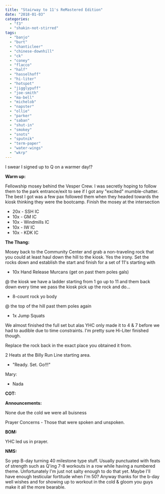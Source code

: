 ```yaml
---
title: "Stairway to 11's ReMastered Edition"
date: "2018-01-03"
categories: 
  - "f3"
  - "shakin-not-stirred"
tags: 
  - "banjo"
  - "burt"
  - "chanticleer"
  - "chinese-downhill"
  - "ck"
  - "coney"
  - "flacco"
  - "half"
  - "hasselhoff"
  - "hi-liter"
  - "hotspot"
  - "jigglypuff"
  - "joe-smith"
  - "ma-bell"
  - "michelob"
  - "napster"
  - "ollie"
  - "parker"
  - "saban"
  - "shut-in"
  - "smokey"
  - "snots"
  - "sputnik"
  - "term-paper"
  - "water-wings"
  - "wkrp"
---
```


I swear I signed up to Q on a warmer day!?

**Warm up:**

Fellowship mosey behind the Vesper Crew. I was secretly hoping to follow them to the park entrance/exit to see if I got any "excited" mumble-chatter. The best I got was a few pax followed them when they headed towards the kiosk thinking they were the bootcamp. Finish the mosey at the intersection

- 20x - SSH IC
- 10x - GM IC
- 10x - Windmills IC
- 10x - IW IC
- 10x - KDK IC

**The Thang:**

Mosey back to the Community Center and grab a non-traveling rock that you could at least haul down the hill to the kiosk. Yes the irony. Set the rocks down and establish the start and finish for a set of 11's starting with

- 10x Hand Release Murcans (get on past them poles gals)

@ the kiosk we have a ladder starting from 1 go up to 11 and them back down every time we pass the kiosk pick up the rock and do...

- 8-count rock yo body

@ the top of the hill past them poles again

- 1x Jump Squats

We almost finished the full set but alas YHC only made it to 4 & 7 before we had to audible due to time constraints. I'm pretty sure Hi-Liter finished though.

Replace the rock back in the exact place you obtained it from.

2 Heats at the Billy Run Line starting area.

- "Ready. Set. Go!!!"

Mary:

- Nada

**COT:**

**Announcements:**

None due the cold we were all buisness

Prayer Concerns - Those that were spoken and unspoken.

**BOM:**

YHC led us in prayer.

**NMS:**

So yep B-day turning 40 milestone type stuff. Usually punctuated with feats of strength such as Q'ing 7-8 workouts in a row while having a numbered theme. Unfortunately I'm just not salty enough to do that yet. Maybe I'll have enough testicular fortitude when I'm 50? Anyway thanks for the b-day well wishes and for showing up to workout in the cold & gloom you guys make it all the more bearable.
